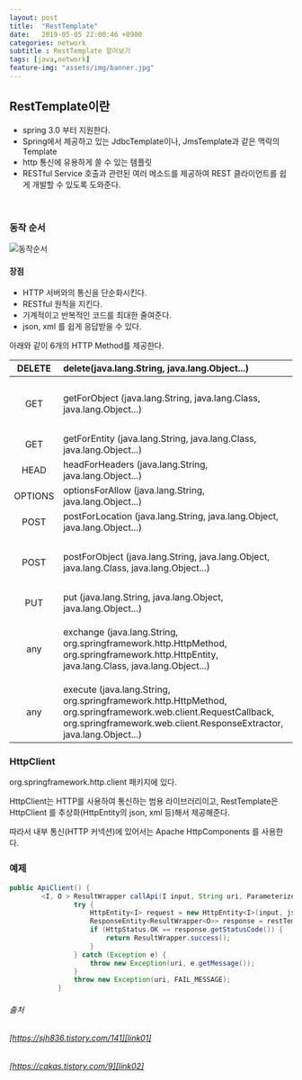 ```yaml
---
layout: post
title:  "RestTemplate"
date:   2019-05-05 22:00:46 +0900
categories: network
subtitle : RestTemplate 알아보기
tags: [java,network]
feature-img: "assets/img/banner.jpg"
---
```

## RestTemplate이란

* spring 3.0 부터 지원한다. 
* Spring에서 제공하고 있는 JdbcTemplate이나, JmsTemplate과 같은 맥락의 Template
* http 통신에 유용하게 쓸 수 있는 템플릿
* RESTful Service 호출과 관련된 여러 메소드를 제공하여 REST 클라이언트를 쉽게 개발할 수 있도록 도와준다.

<br>

### 동작 순서

![동작순서](/assets/images/post/190505/(1).png) 

<!-- more -->

#### 장점

* HTTP 서버와의 통신을 단순화시킨다.
* RESTful 원칙을 지킨다.
* 기계적이고 반복적인 코드를 최대한 줄여준다.
* json, xml 를 쉽게 응답받을 수 있다. 

아래와 같이 6개의 HTTP Method를 제공한다.

| DELETE | delete(java.lang.String, java.lang.Object...) | |
|:--------:|:--------|:--------|
| GET |  getForObject (java.lang.String, java.lang.Class, java.lang.Object...) | get 요청을 보내고 ResponseEntity로 반환받음 |
| GET | getForEntity (java.lang.String, java.lang.Class, java.lang.Object...) |  |
| HEAD |  headForHeaders (java.lang.String, java.lang.Object...) |  |
| OPTIONS | optionsForAllow (java.lang.String, java.lang.Object...) |  |
| POST | postForLocation (java.lang.String, java.lang.Object, java.lang.Object...) |  |
| POST | postForObject (java.lang.String, java.lang.Object, java.lang.Class, java.lang.Object...) | post 요청을 보내고 ResponseEntity로 반환받음 |
| PUT | put (java.lang.String, java.lang.Object, java.lang.Object...) |  |
| any | exchange (java.lang.String, org.springframework.http.HttpMethod, org.springframework.http.HttpEntity, java.lang.Class, java.lang.Object...) | 헤더세팅해서 HTTP Method로 요청보내고 ResponseEntity로 반환받음 |
| any | execute (java.lang.String, org.springframework.http.HttpMethod, org.springframework.web.client.RequestCallback, org.springframework.web.client.ResponseExtractor, java.lang.Object...) |  |

### HttpClient

org.springframework.http.client 패키지에 있다. 

HttpClient는 HTTP를 사용하여 통신하는 범용 라이브러리이고, RestTemplate은 HttpClient 를 추상화(HttpEntity의 json, xml 등)해서 제공해준다. 

따라서 내부 통신(HTTP 커넥션)에 있어서는 Apache HttpComponents 를 사용한다. 


### 예제

```java
public ApiClient() {     
        <I, O > ResultWrapper callApi(I input, String uri, ParameterizedTypeReference < ResultWrapper < O >> outputType) {
                try {
                    HttpEntity<I> request = new HttpEntity<I>(input, jsonHeaders);         
                    ResponseEntity<ResultWrapper<O>> response = restTemplate.exchange(membershipUrl + uri, method, request, outputType);
                    if (HttpStatus.OK == response.getStatusCode()) {
                        return ResultWrapper.success();
                    }
                } catch (Exception e) {
                    throw new Exception(uri, e.getMessage());
                }
                throw new Exception(uri, FAIL_MESSAGE);
            }
```

###### 출처 <br/>
###### [https://sjh836.tistory.com/141][link01] <br/>
###### [https://cakas.tistory.com/9][link02]


[link01]: https://sjh836.tistory.com/141
[link02]: https://cakas.tistory.com/9

<br>

